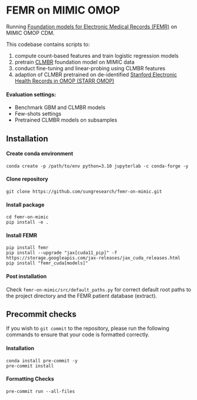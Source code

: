 # FEMR on MIMIC OMOP

Running [Foundation models for Electronic Medical Records (FEMR)](https://github.com/som-shahlab/femr) on MIMIC OMOP CDM.

This codebase contains scripts to:
1. compute count-based features and train logistic regression models
2. pretrain [CLMBR](https://www.sciencedirect.com/science/article/pii/S1532046420302653) foundation model on MIMIC data
3. conduct fine-tuning and linear-probing using CLMBR features
4. adaption of CLMBR pretrained on de-identified [Stanford Electronic Health Records in OMOP (STARR OMOP)](https://med.stanford.edu/starr-omop.html)

#### Evaluation settings:
- Benchmark GBM and CLMBR models
- Few-shots settings
- Pretrained CLMBR models on subsamples

## Installation

#### Create conda environment
```
conda create -p /path/to/env python=3.10 jupyterlab -c conda-forge -y
```

#### Clone repository
```
git clone https://github.com/sungresearch/femr-on-mimic.git
```

#### Install package
```
cd femr-on-mimic
pip install -e .
```

#### Install FEMR
```
pip install femr
pip install --upgrade "jax[cuda11_pip]" -f https://storage.googleapis.com/jax-releases/jax_cuda_releases.html
pip install "femr_cuda[models]"
```

#### Post installation

Check `femr-on-mimic/src/default_paths.py` for correct default root paths to the project directory and the FEMR patient database (extract).

## Precommit checks

If you wish to `git commit` to the repository, please run the following commands to ensure that your code is formatted correctly.

#### Installation
```
conda install pre-commit -y
pre-commit install
```

#### Formatting Checks
```
pre-commit run --all-files
```
